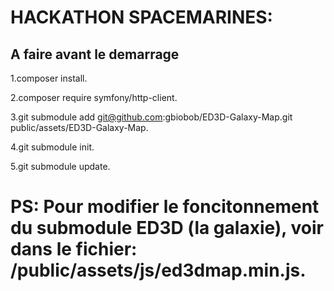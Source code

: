 # HACKATHON SPACEMARINES:

## A faire avant le demarrage

1.composer install.

2.composer require symfony/http-client.

3.git submodule add git@github.com:gbiobob/ED3D-Galaxy-Map.git public/assets/ED3D-Galaxy-Map.

4.git submodule init.

5.git submodule update.

# PS: Pour modifier le foncitonnement du submodule ED3D (la galaxie), voir dans le fichier: /public/assets/js/ed3dmap.min.js.

